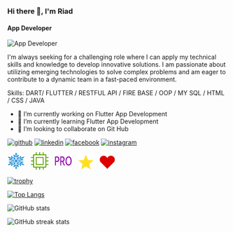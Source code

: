 ### Hi there 👋, I'm Riad
#### App Developer
![App Developer](https://raw.githubusercontent.com/sagar-viradiya/sagar-viradiya/master/resources/banner.png)

I'm always seeking for a challenging role where I can apply my
technical skills and knowledge to develop innovative solutions. I am passionate about utilizing emerging technologies to solve complex problems and am eager to contribute to a dynamic team in a fast-paced environment. 

Skills: DART/ FLUTTER / RESTFUL API / FIRE BASE / OOP / MY SQL / HTML / CSS / JAVA

- 🔭 I’m currently working on Flutter App Development 
- 🌱 I’m currently learning Flutter App Development 
- 👯 I’m looking to collaborate on Git Hub 


[<img src='https://cdn.jsdelivr.net/npm/simple-icons@3.0.1/icons/github.svg' alt='github' height='40'>](https://github.com/Riad-383)  [<img src='https://cdn.jsdelivr.net/npm/simple-icons@3.0.1/icons/linkedin.svg' alt='linkedin' height='40'>](https://www.linkedin.com/in/riad-hossain-441394235/)  [<img src='https://cdn.jsdelivr.net/npm/simple-icons@3.0.1/icons/facebook.svg' alt='facebook' height='40'>](https://www.facebook.com/md.riadhossain.31105)  [<img src='https://cdn.jsdelivr.net/npm/simple-icons@3.0.1/icons/instagram.svg' alt='instagram' height='40'>](https://www.instagram.com/riadhossain.md/)  

<a href='https://archiveprogram.github.com/'><img src='https://raw.githubusercontent.com/acervenky/animated-github-badges/master/assets/acbadge.gif' width='40' height='40'></a> <a href='https://docs.github.com/en/developers'><img src='https://raw.githubusercontent.com/acervenky/animated-github-badges/master/assets/devbadge.gif' width='40' height='40'></a> <a href='https://github.com/pricing'><img src='https://raw.githubusercontent.com/acervenky/animated-github-badges/master/assets/pro.gif' width='40' height='40'></a> <a href='https://stars.github.com/'><img src='https://raw.githubusercontent.com/acervenky/animated-github-badges/master/assets/starbadge.gif' width='35' height='35'></a> <a href='https://docs.github.com/en/github/supporting-the-open-source-community-with-github-sponsors'><img src='https://raw.githubusercontent.com/acervenky/animated-github-badges/master/assets/sponsorbadge.gif' width='35' height='35'></a> 

[![trophy](https://github-profile-trophy.vercel.app/?username=Riad-383)](https://github.com/ryo-ma/github-profile-trophy)

[![Top Langs](https://github-readme-stats.vercel.app/api/top-langs/?username=Riad-383)](https://github.com/anuraghazra/github-readme-stats)

![GitHub stats](https://github-readme-stats.vercel.app/api?username=Riad-383&show_icons=true)  

![GitHub streak stats](https://streak-stats.demolab.com/?user=Riad-383)  

